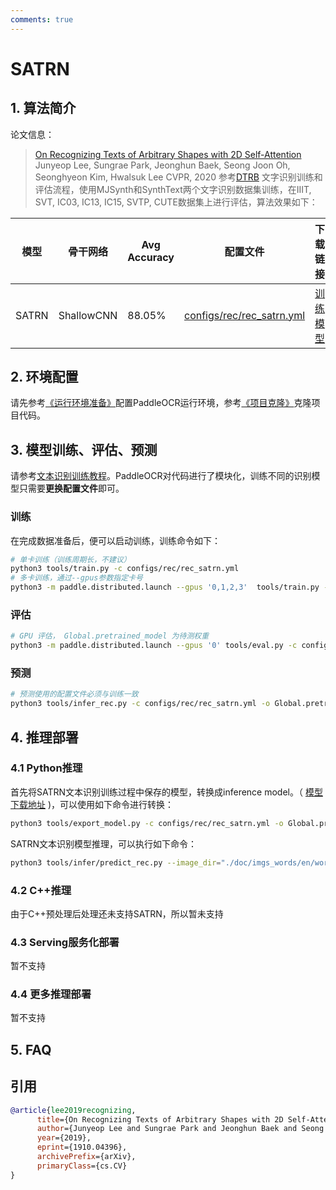 ```yaml
---
comments: true
---
```


# SATRN

## 1. 算法简介

论文信息：
> [On Recognizing Texts of Arbitrary Shapes with 2D Self-Attention](https://arxiv.org/abs/1910.04396)
> Junyeop Lee, Sungrae Park, Jeonghun Baek, Seong Joon Oh, Seonghyeon Kim, Hwalsuk Lee
> CVPR, 2020
参考[DTRB](https://arxiv.org/abs/1904.01906) 文字识别训练和评估流程，使用MJSynth和SynthText两个文字识别数据集训练，在IIIT, SVT, IC03, IC13, IC15, SVTP, CUTE数据集上进行评估，算法效果如下：

|模型|骨干网络|Avg Accuracy|配置文件|下载链接|
|---|---|---|---|---|
|SATRN|ShallowCNN|88.05%|[configs/rec/rec_satrn.yml](../../configs/rec/rec_satrn.yml)|[训练模型](https://pan.baidu.com/s/10J-Bsd881bimKaclKszlaQ?pwd=lk8a)|

## 2. 环境配置

请先参考[《运行环境准备》](../../ppocr/environment.md)配置PaddleOCR运行环境，参考[《项目克隆》](../../ppocr/blog/clone.md)克隆项目代码。

## 3. 模型训练、评估、预测

请参考[文本识别训练教程](../../ppocr/model_train/recognition.md)。PaddleOCR对代码进行了模块化，训练不同的识别模型只需要**更换配置文件**即可。

### 训练

在完成数据准备后，便可以启动训练，训练命令如下：

```bash
# 单卡训练（训练周期长，不建议）
python3 tools/train.py -c configs/rec/rec_satrn.yml
# 多卡训练，通过--gpus参数指定卡号
python3 -m paddle.distributed.launch --gpus '0,1,2,3'  tools/train.py -c rec_satrn.yml
```

### 评估

```bash
# GPU 评估， Global.pretrained_model 为待测权重
python3 -m paddle.distributed.launch --gpus '0' tools/eval.py -c configs/rec/rec_satrn.yml -o Global.pretrained_model={path/to/weights}/best_accuracy
```

### 预测

```bash
# 预测使用的配置文件必须与训练一致
python3 tools/infer_rec.py -c configs/rec/rec_satrn.yml -o Global.pretrained_model={path/to/weights}/best_accuracy Global.infer_img=doc/imgs_words/en/word_1.png
```

## 4. 推理部署

### 4.1 Python推理

首先将SATRN文本识别训练过程中保存的模型，转换成inference model。（ [模型下载地址](https://pan.baidu.com/s/10J-Bsd881bimKaclKszlaQ?pwd=lk8a) )，可以使用如下命令进行转换：

```bash
python3 tools/export_model.py -c configs/rec/rec_satrn.yml -o Global.pretrained_model=./rec_satrn/best_accuracy  Global.save_inference_dir=./inference/rec_satrn
```

SATRN文本识别模型推理，可以执行如下命令：

```bash
python3 tools/infer/predict_rec.py --image_dir="./doc/imgs_words/en/word_1.png" --rec_model_dir="./inference/rec_satrn/" --rec_image_shape="3, 48, 48, 160" --rec_algorithm="SATRN" --rec_char_dict_path="ppocr/utils/dict90.txt" --max_text_length=30 --use_space_char=False
```

### 4.2 C++推理

由于C++预处理后处理还未支持SATRN，所以暂未支持

### 4.3 Serving服务化部署

暂不支持

### 4.4 更多推理部署

暂不支持

## 5. FAQ

## 引用

```bibtex
@article{lee2019recognizing,
      title={On Recognizing Texts of Arbitrary Shapes with 2D Self-Attention},
      author={Junyeop Lee and Sungrae Park and Jeonghun Baek and Seong Joon Oh and Seonghyeon Kim and Hwalsuk Lee},
      year={2019},
      eprint={1910.04396},
      archivePrefix={arXiv},
      primaryClass={cs.CV}
}
```
